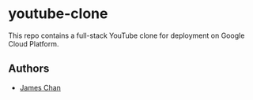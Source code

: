 # youtube-clone

This repo contains a full-stack YouTube clone for deployment on Google Cloud Platform.

## Authors
- [James Chan](https://github.com/chanjbc)


